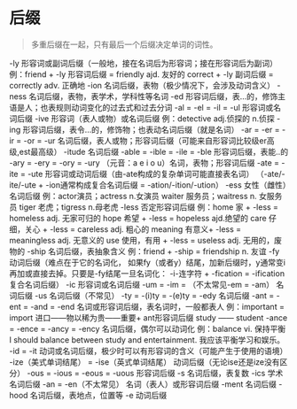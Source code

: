 # 后缀
> 多重后缀在一起，只有最后一个后缀决定单词的词性。

-ly 形容词或副词后缀（一般地，接在名词后为形容词；接在形容词后为副词）
    例：friend + -ly 形容词后缀 = friendly ajd. 友好的
    correct + -ly 副词后缀 = correctly adv. 正确地
-ion 名词后缀，表物（极少情况下，会涉及动词含义）
-ness 名词后缀，表物，表学术，学科性等名词
-ed 形容词后缀，表…的，修饰主语是人；也表规则动词变化的过去式和过去分词
-al = -el = -il = -ul 形容词或名词后缀
-ive 形容词（表人或物）或名词后缀
	例：detective  adj.侦探的 n.侦探
-ing 形容词后缀，表令…的，修饰物；也表动名词后缀（就是名词）
-ar = -er = -ir = -or = -ur 名词后缀，表人或物；形容词后缀（可能来自形容词比较级er高级,est最高级）
-itude 名词后缀
-able = -ible = -ile = -ble  形容词后缀，表能..的
-ary = -ery = -ory  = -ury （元音：a e i o u）名词，表物；形容词后缀
-ate = -ite = -ute 形容词或动词后缀（由-ate构成的复杂单词可能直接表名词）
（-ate/-ite/-ute + -ion通常构成复合名词后缀 = -ation/-ition/-ution）
-ess 女性（雌性）名词后缀
	例：actor演员；actress n.女演员
	waiter 服务员；waitress n. 女服务员
	tiger 老虎；tigress n.母老虎
-less 否定形容词后缀
	例：home 家 + -less = homeless adj. 无家可归的
	hope 希望 + -less = hopeless ajd.绝望的
	care 仔细，关心 + -less = careless adj. 粗心的
	meaning 有意义+ -less = meaningless adj. 无意义的
	use 使用，有用 + -less = useless adj. 无用的，废物的
-ship 名词后缀，表抽象含义
	例：friend + -ship = friendship n. 友谊
-fy 动词后缀（难点在于它的名词化，  如果fy（或者y）结尾，加新后缀时，y通常变i再加或直接去掉。只要是-fy结尾一旦名词化： -i-连字符 + -fication = -ification 复合名词后缀）
-ic 形容词或名词后缀
-um = -im = （不太常见-em = -am） 名词后缀
-us 名词后缀（不常见）
-ty = -(i)ty = -(e)ty = -edy 名词后缀
-ant = -ent = -and = -end 名词或形容词后缀，表名词时，一般都表人
	例：important = import 进口——物以稀为贵——重要+ ant形容词后缀
	study —— student
-ance = -ence = -ancy = -ency 名词后缀，偶尔可以动词化
	例：balance vi. 保持平衡
	I should balance between study and entertainment. 我应该平衡学习和娱乐。
-id = -it 动词或名词后缀，极少时可以有形容词的含义（可能产生于使用的语境）
-ize（美式单词结尾） = -ise（英式单词结尾） 动词后缀（无论ise还是ize没有区分）
-ous = -ious = -eous = -uous 形容词后缀
-s 名词后缀，表复数
-ics 学术名词后缀
-an = -en（不太常见） 名词（表人）或形容词后缀
-ment 名词后缀
-hood 名词后缀，表地点，位置等
-e 动词后缀
